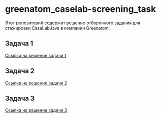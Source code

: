 # greenatom_caselab-screening_task
Этот репозиторий содержит решение отборочного задания для стажировки CaseLabJava в компании Greenatom.

## Задача 1

[Ссылка на решение задачи 1](./task1/)

## Задача 2

[Ссылка на решение задачи 2](./task2/)

## Задача 3

[Ссылка на решение задачи 3](./task3/)
